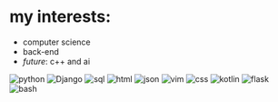 # my interests:
- computer science 
- back-end 
- *future*: c++ and ai 

![python](https://img.shields.io/badge/-python-3A3A3A?style=for-the-badge&logo=python)
![Django](https://img.shields.io/badge/-Django-3A3A3A?style=for-the-badge&logo=Django)
![sql](https://img.shields.io/badge/-sql-3A3A3A?style=for-the-badge&logo=mysql)
![html](https://img.shields.io/badge/HTML5-E34F26?style=for-the-badge&logo=html5)
![json](https://img.shields.io/badge/json-5E5C5C?style=for-the-badge&logo=json)
![vim](https://img.shields.io/badge/VIM-%2311AB00.svg?&style=for-the-badge&logo=vim)
![css](https://img.shields.io/badge/CSS3-1572B6?style=for-the-badge&logo=css3)
![kotlin](https://img.shields.io/badge/-kotlin-3A3A3A?style=for-the-badge&logo=kotlin)
![flask](https://img.shields.io/badge/Flask-000000?style=for-the-badge&logo=flask)
![bash](https://img.shields.io/badge/Shell_Script-121011?style=for-the-badge&logo=gnu-bash)
